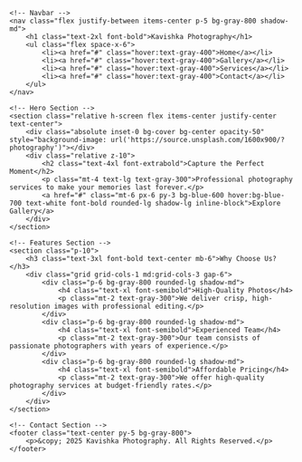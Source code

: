 <!DOCTYPE html>
<html lang="en">
<head>
    <meta charset="UTF-8">
    <meta name="viewport" content="width=device-width, initial-scale=1.0">
    <title>Kavishka Photography</title>
    <script src="https://cdn.tailwindcss.com"></script>
    <link rel="stylesheet" href="style.css">
</head>
<body class="bg-gray-900 text-white">

    <!-- Navbar -->
    <nav class="flex justify-between items-center p-5 bg-gray-800 shadow-md">
        <h1 class="text-2xl font-bold">Kavishka Photography</h1>
        <ul class="flex space-x-6">
            <li><a href="#" class="hover:text-gray-400">Home</a></li>
            <li><a href="#" class="hover:text-gray-400">Gallery</a></li>
            <li><a href="#" class="hover:text-gray-400">Services</a></li>
            <li><a href="#" class="hover:text-gray-400">Contact</a></li>
        </ul>
    </nav>

    <!-- Hero Section -->
    <section class="relative h-screen flex items-center justify-center text-center">
        <div class="absolute inset-0 bg-cover bg-center opacity-50" style="background-image: url('https://source.unsplash.com/1600x900/?photography')"></div>
        <div class="relative z-10">
            <h2 class="text-4xl font-extrabold">Capture the Perfect Moment</h2>
            <p class="mt-4 text-lg text-gray-300">Professional photography services to make your memories last forever.</p>
            <a href="#" class="mt-6 px-6 py-3 bg-blue-600 hover:bg-blue-700 text-white font-bold rounded-lg shadow-lg inline-block">Explore Gallery</a>
        </div>
    </section>

    <!-- Features Section -->
    <section class="p-10">
        <h3 class="text-3xl font-bold text-center mb-6">Why Choose Us?</h3>
        <div class="grid grid-cols-1 md:grid-cols-3 gap-6">
            <div class="p-6 bg-gray-800 rounded-lg shadow-md">
                <h4 class="text-xl font-semibold">High-Quality Photos</h4>
                <p class="mt-2 text-gray-300">We deliver crisp, high-resolution images with professional editing.</p>
            </div>
            <div class="p-6 bg-gray-800 rounded-lg shadow-md">
                <h4 class="text-xl font-semibold">Experienced Team</h4>
                <p class="mt-2 text-gray-300">Our team consists of passionate photographers with years of experience.</p>
            </div>
            <div class="p-6 bg-gray-800 rounded-lg shadow-md">
                <h4 class="text-xl font-semibold">Affordable Pricing</h4>
                <p class="mt-2 text-gray-300">We offer high-quality photography services at budget-friendly rates.</p>
            </div>
        </div>
    </section>

    <!-- Contact Section -->
    <footer class="text-center py-5 bg-gray-800">
        <p>&copy; 2025 Kavishka Photography. All Rights Reserved.</p>
    </footer>

</body>
</html>
